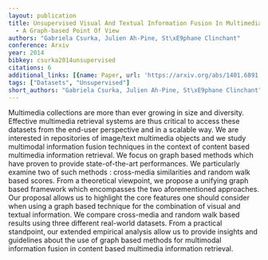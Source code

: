 ```yaml
---
layout: publication
title: Unsupervised Visual And Textual Information Fusion In Multimedia Retrieval
  - A Graph-based Point Of View
authors: "Gabriela Csurka, Julien Ah-Pine, St\xE9phane Clinchant"
conference: Arxiv
year: 2014
bibkey: csurka2014unsupervised
citations: 6
additional_links: [{name: Paper, url: 'https://arxiv.org/abs/1401.6891'}]
tags: ["Datasets", "Unsupervised"]
short_authors: "Gabriela Csurka, Julien Ah-Pine, St\xE9phane Clinchant"
---
```

Multimedia collections are more than ever growing in size and diversity.
Effective multimedia retrieval systems are thus critical to access these
datasets from the end-user perspective and in a scalable way. We are interested
in repositories of image/text multimedia objects and we study multimodal
information fusion techniques in the context of content based multimedia
information retrieval. We focus on graph based methods which have proven to
provide state-of-the-art performances. We particularly examine two of such
methods : cross-media similarities and random walk based scores. From a
theoretical viewpoint, we propose a unifying graph based framework which
encompasses the two aforementioned approaches. Our proposal allows us to
highlight the core features one should consider when using a graph based
technique for the combination of visual and textual information. We compare
cross-media and random walk based results using three different real-world
datasets. From a practical standpoint, our extended empirical analysis allow us
to provide insights and guidelines about the use of graph based methods for
multimodal information fusion in content based multimedia information
retrieval.